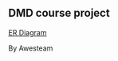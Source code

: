 ## DMD course project

[ER Diagram](https://drive.google.com/open?id=1_JcP-qwHYVZJ2Ovm2QjRHU0kA8QARnuU)

By Awesteam